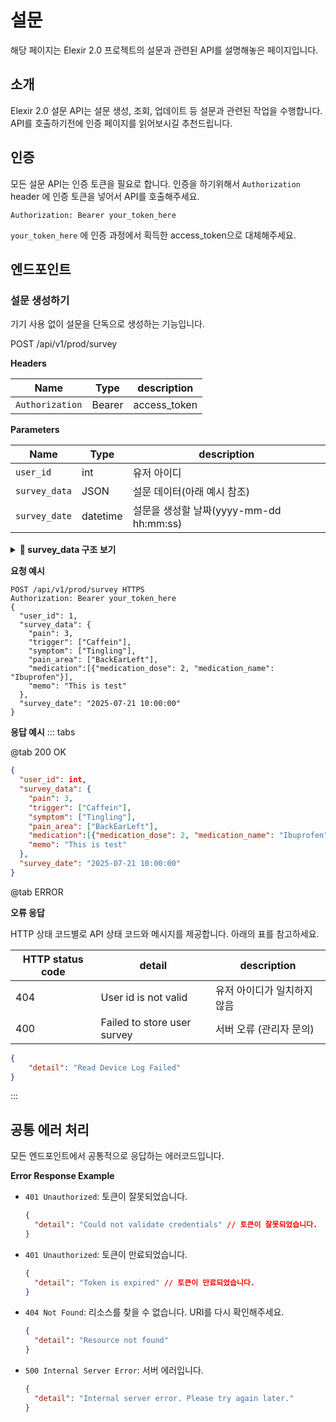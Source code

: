 # **설문**

해당 페이지는 Elexir 2.0 프로젝트의 설문과 관련된 API를 설명해놓은 페이지입니다.

## **소개**

Elexir 2.0 설문 API는 설문 생성, 조회, 업데이트 등 설문과 관련된 작업을 수행합니다. API를 호출하기전에 인증 페이지를 읽어보시길 추천드립니다.

<!-- API 흐름에 대한 시각적인 흐름도가 필요하다면 [Figma API Flow](https://www.figma.com/board/PhHUx8wj4FGvTMPBxTnzVc/ADDNOX-API-Flow?node-id=0-1&node-type=canvas&t=HyUVwsn2ws5yzZVZ-0) 페이지를 참고해주세요. -->

## **인증**

모든 설문 API는 인증 토큰을 필요로 합니다. 인증을 하기위해서 `Authorization` header 에 인증 토큰을 넣어서 API를 호출해주세요.

```
Authorization: Bearer your_token_here
```
`your_token_here` 에 인증 과정에서 획득한 access_token으로 대체해주세요.

## **엔드포인트**

### **설문 생성하기**

기기 사용 없이 설문을 단독으로 생성하는 기능입니다.

<div class="api-endpoint">
  <span class="api-method">POST</span>
  /api/v1/prod/survey
</div>

**Headers**

| Name | Type           | description             |
|------------------|------------------|-------------------------|
| `Authorization` <Badge type="danger" text="required" />| Bearer    | access_token|

**Parameters**

| Name | Type           | description             |
|------------------|------------------|-------------------------|
| `user_id` <Badge type="danger" text="required" />| int    | 유저 아이디 |
| `survey_data` <Badge type="danger" text="required" />| JSON    | 설문 데이터(아래 예시 참조)|
| `survey_date` <Badge type="danger" text="required" />| datetime    | 설문을 생성할 날짜(yyyy-mm-dd hh:mm:ss)|


<details>
<summary><strong>📌 survey_data 구조 보기</strong></summary>

| Key           | Type                  | 설명                                                                                                                                      |
| :------------ | :-------------------- | :---------------------------------------------------------------------------------------------------------------------------------------- |
| `pain`        | `Number`              | 통증 강도, **1 ~ 5** 사이의 값을 가집니다.                                                                                                |
| `trigger`     | `Array<String>`       | 편두통 유발 요인 배열입니다.<br>**선택 가능 값:** `Stress`, `Lack of Sleep`, `Alcohol`, `Caffeine`, `Menstruation`, `Bright Sun`, `Work` 등 |
| `symptom`     | `Array<String>`       | 동반 증상 배열입니다.<br>**선택 가능 값:** `Tingling`, `Head Pounding`, `Sickness`, `Throw Up`, `Photophobic`, `Hyperacusis`, `Neck Pain` 등 |
| `pain_area`   | `Object`              | 통증 부위 정보입니다. **(자세한 내용은 아래 '통증 부위(pain_area) 표현' 참고)** |
| `medication`  | `Array<Object>`       | 복용한 약물 정보 배열입니다.<br>**객체 형식:** `{"medication_dose": Number, "medication_name": String}`                                         |
| `medication.medication_name` | `String` | 약물 이름입니다. <br>**선택 가능 값:** `Zomic`, `Relpax`, `Maxalt`, `Paracetamol`, `Ibuprofen`, `Topiramate`, `Sumatriptan` |

## 두통 부위 명칭

- **Fronthead**

`FrontCheekLeft`, `FrontCheekRight`, `FrontChinLeft`, `FrontChinRight`, `FrontEarLeft`, `FrontEarRight`, `FrontEyeLeft`, `FrontEyeRight`, `FrontHeadLeft`, `FrontHeadRight`, `FrontMouth`, `FrontNeck`, `FrontNose`

- **Backhead**

`BackEarLeft`, `BackEarRight`, `BackHeadLeft`, `BackHeadRight`, `BackNeckLeft`, `BackNeckRight`

<AnatomyCard />

</details>

**요청 예시**
```http
POST /api/v1/prod/survey HTTPS
Authorization: Bearer your_token_here
{
  "user_id": 1,
  "survey_data": {
    "pain": 3,
    "trigger": ["Caffein"],
    "symptom": ["Tingling"],
    "pain_area": ["BackEarLeft"],
    "medication":[{"medication_dose": 2, "medication_name": "Ibuprofen"}],
    "memo": "This is test"
  },
  "survey_date": "2025-07-21 10:00:00"
}
```



**응답 예시**
::: tabs

@tab <span class="ok-tab">200 OK</span>

```json
{
  "user_id": int,
  "survey_data": {
    "pain": 3,
    "trigger": ["Caffein"],
    "symptom": ["Tingling"],
    "pain_area": ["BackEarLeft"],
    "medication":[{"medication_dose": 2, "medication_name": "Ibuprofen"}],
    "memo": "This is test"
  },
  "survey_date": "2025-07-21 10:00:00"
}
```
@tab <span class="error-tab">ERROR</span>

**오류 응답**

HTTP 상태 코드별로 API 상태 코드와 메시지를 제공합니다. 아래의 표를 참고하세요.

| HTTP status code | detail           | description             |
|------------------|------------------|-------------------------|
| 404              | User id is not valid     | 유저 아이디가 일치하지 않음|
| 400              | Failed to store user survey     | 서버 오류 (관리자 문의)|

```json
{
    "detail": "Read Device Log Failed"
}
```
:::



## **공통 에러 처리**

모든 엔드포인트에서 공통적으로 응답하는 에러코드입니다.

**Error Response Example**

- `401 Unauthorized`: 토큰이 잘못되었습니다.
  ```json
  {
    "detail": "Could not validate credentials" // 토큰이 잘못되었습니다.
  }
  ```
- `401 Unauthorized`: 토큰이 만료되었습니다.
  ```json
  {
    "detail": "Token is expired" // 토큰이 만료되었습니다.
  }
  ```
- `404 Not Found`: 리소스를 찾을 수 없습니다. URI를 다시 확인해주세요.
  ```json
  {
    "detail": "Resource not found"
  }
  ```
- `500 Internal Server Error`: 서버 에러입니다.
  ```json
  {
    "detail": "Internal server error. Please try again later."
  }
  ```